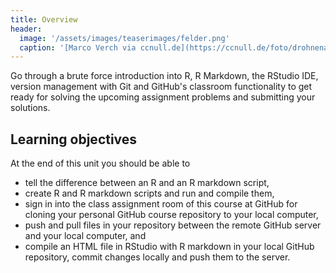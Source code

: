 ```yaml
---
title: Overview
header:
  image: '/assets/images/teaserimages/felder.png'
  caption: '[Marco Verch via ccnull.de](https://ccnull.de/foto/drohnenaufnahme-von-landwirtschaftlichen-feldern-mit-geometrischen-mustern/1105470). [CC-BY 2.0](https://creativecommons.org/licenses/by/2.0/de/). Image cropped.'
---
```


Go through a brute force introduction into R, R Markdown, the RStudio IDE, version management with Git and GitHub's classroom functionality to get ready for solving the upcoming assignment problems and submitting your solutions.
<!--more-->


## Learning objectives

At the end of this unit you should be able to

* tell the difference between an R and an R markdown script,
* create R and R markdown scripts and run and compile them,
* sign in into the class assignment room of this course at GitHub for cloning your personal GitHub course repository to your local computer, 
* push and pull files in your repository between the remote GitHub server and your local computer, and
* compile an HTML file in RStudio with R markdown in your local GitHub repository, commit changes locally and push them to the server.


